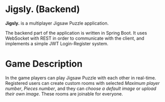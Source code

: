 # Jigsly. (Backend)
<b>Jigsly.</b> is a multiplayer Jigsaw Puzzle application.

The backend part of the application is written in Spring Boot. It uses WebSocket with REST in order to communicate with the client, and implements a simple JWT Login-Register system.

# Game Description
In the game players can play Jigsaw Puzzle with each other in real-time. Registered users can create custom rooms with selected <i>Maximum player number</i>, <i>Pieces number</i>, and they can <i>choose a default image</i> or <i>upload their own image</i>. These rooms are joinable for everyone.

